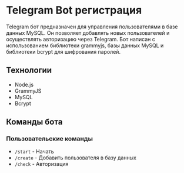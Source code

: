 # Telegram Bot регистрация

Telegram бот предназначен для управления пользователями в базе данных MySQL. Он позволяет добавлять новых пользователей и осуществлять авторизацию через Telegram. Бот написан с использованием библиотеки grammyjs, базы данных MySQL и библиотеки bcrypt для шифрования паролей.

## Технологии

  - Node.js
  - GrammyJS
  - MySQL
  - Bcrypt

## Команды бота

### Пользовательские команды

- `/start` - Начать
- `/create` - Добавить пользователя в базу данных
- `/check` - Авторизация
